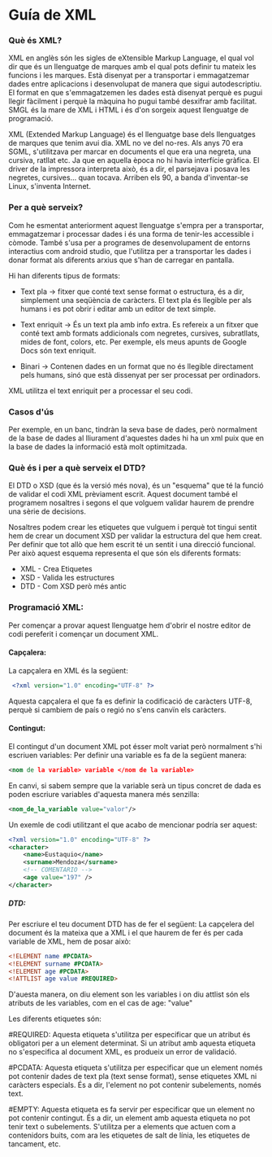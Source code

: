
# Guía de XML

### Què és XML?
XML en anglès són les sigles de eXtensible Markup Language, el qual vol dir que és un llenguatge de marques amb el qual pots definir tu mateix les funcions i les marques. Està disenyat per a transportar i emmagatzemar dades entre aplicacions i desenvolupat de manera que sigui autodescriptiu.
El format en que s'emmagatzemen les dades està disenyat perquè es pugui llegir fàcilment i perquè la màquina ho pugui també desxifrar amb facilitat.
SMGL és la mare de XML i HTML i és d'on sorgeix aquest llenguatge de programació.

XML (Extended Markup Language) és el llenguatge base dels llenguatges de marques que tenim avui dia. XML no ve del no-res. Als anys 70 era SGML, s'utilitzava per marcar en documents el que era una negreta, una cursiva, ratllat etc. Ja que en aquella època no hi havia interfície gràfica. El driver de la impressora interpreta això, és a dir, el parsejava i posava les negretes, cursives… quan tocava. Arriben els 90, a banda d'inventar-se Linux, s'inventa Internet.

### Per a què serveix?
Com he esmentat anteriorment aquest llenguatge s'empra per a transportar, emmagatzemar i processar dades i és una forma de tenir-les accessible i còmode. També s'usa per a programes de desenvolupament de entorns interactius com android studio, que l'utilitza per a transportar les dades i donar format als diferents arxius que s'han de carregar en pantalla.

Hi han diferents tipus de formats:
* Text pla → fitxer que conté text sense format o estructura, és a dir, simplement una seqüència de caràcters. El text pla és llegible per als humans i es pot obrir i editar amb un editor de text simple.

* Text enriquit → És un text pla amb info extra. Es refereix a un fitxer que conté text amb formats addicionals com negretes, cursives, subratllats, mides de font, colors, etc. Per exemple, els meus apunts de Google Docs són text enriquit.

* Binari → Contenen dades en un format que no és llegible directament pels humans, sinó que està dissenyat per ser processat per ordinadors.

XML utilitza el text enriquit per a processar el seu codi.

### Casos d'ús
Per exemple, en un banc, tindràn la seva base de dades, però normalment de la base de dades al lliurament d'aquestes dades hi ha un xml puix que en la base de dades la informació està molt optimitzada.

### Què és i per a què serveix el DTD?
El DTD o XSD (que és la versió més nova), és un "esquema" que té la funció de validar el codi XML prèviament escrit. Aquest document també el programem nosaltres i segons el que volguem validar haurem de prendre una sèrie de decisions.

Nosaltres podem crear les etiquetes que vulguem i perquè tot tingui sentit hem de crear un document XSD per validar la estructura del que hem creat. Per definir que tot allò que hem escrit té un sentit i una direcció funcional. Per això aquest esquema representa el que són els diferents formats:

* XML - Crea Etiquetes
* XSD - Valida les estructures
* DTD - Com XSD però més antic

### Programació XML:

Per començar a provar aquest llenguatge hem d'obrir el nostre editor de codi pereferit i començar un document XML.

#### Capçalera:
La capçalera en XML és la següent:
```XML
 <?xml version="1.0" encoding="UTF-8" ?>
```
Aquesta capçalera el que fa es definir la codificació de caràcters UTF-8, perquè si cambiem de país o regió no s'ens canvïn els caràcters.

#### Contingut: 
El contingut d'un document XML pot ésser molt variat però normalment s'hi escriuen variables:
Per definir una variable es fa de la següent manera:
```XML
<nom de la variable> variable </nom de la variable>
```
En canvi, si sabem sempre que la variable serà un tipus concret de dada es poden escriure variables d'aquesta manera més senzilla:
```XML
<nom_de_la_variable value="valor"/>
```
Un exemle de codi utilitzant el que acabo de mencionar podría ser aquest:
```XML
<?xml version="1.0" encoding="UTF-8" ?>
<character>
	<name>Eustaquio</name>
	<surname>Mendoza</surname>
	<!-- COMENTARIO -->
	<age value="197" />
</character>
```
##### DTD:
Per escriure el teu document DTD has de fer el següent:
La capçelera del document és la mateixa que a XML i el que haurem de fer és per cada variable de XML, hem de posar això:
```DTD
<!ELEMENT name #PCDATA>
<!ELEMENT surname #PCDATA>
<!ELEMENT age #PCDATA>
<!ATTLIST age value #REQUIRED>
```
D'auesta manera, on diu element son les variables i on diu attlist són els atributs de les variables, com en el cas de age: "value"

Les diferents etiquetes són:

#REQUIRED: Aquesta etiqueta s'utilitza per especificar que un atribut és obligatori per a un element determinat. Si un atribut amb aquesta etiqueta no s'especifica al document XML, es produeix un error de validació.

#PCDATA: Aquesta etiqueta s'utilitza per especificar que un element només pot contenir dades de text pla (text sense format), sense etiquetes XML ni caràcters especials. És a dir, l'element no pot contenir subelements, només text.

#EMPTY: Aquesta etiqueta es fa servir per especificar que un element no pot contenir contingut. És a dir, un element amb aquesta etiqueta no pot tenir text o subelements. S'utilitza per a elements que actuen com a contenidors buits, com ara les etiquetes de salt de línia, les etiquetes de tancament, etc.